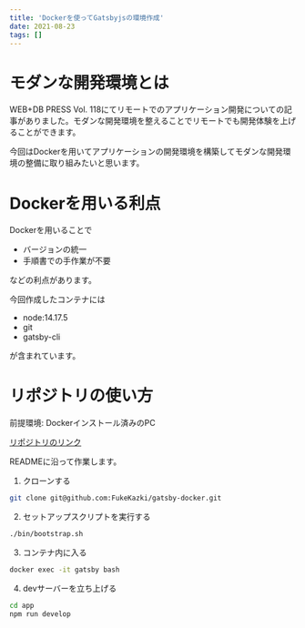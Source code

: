 ```yaml
---
title: 'Dockerを使ってGatsbyjsの環境作成'
date: 2021-08-23
tags: []
---
```


# モダンな開発環境とは

WEB+DB PRESS Vol. 118にてリモートでのアプリケーション開発についての記事がありました。モダンな開発環境を整えることでリモートでも開発体験を上げることができます。

今回はDockerを用いてアプリケーションの開発環境を構築してモダンな開発環境の整備に取り組みたいと思います。

# Dockerを用いる利点

Dockerを用いることで

-   バージョンの統一
-   手順書での手作業が不要

などの利点があります。

今回作成したコンテナには

-   node:14.17.5
-   git
-   gatsby-cli

が含まれています。

# リポジトリの使い方

前提環境: Dockerインストール済みのPC

[リポジトリのリンク](https://github.com/FukeKazki/gatsby-docker)

READMEに沿って作業します。

1.   クローンする

```bash
git clone git@github.com:FukeKazki/gatsby-docker.git
```

2.   セットアップスクリプトを実行する

```bash
./bin/bootstrap.sh
```

3.   コンテナ内に入る

```bash
docker exec -it gatsby bash
```

4.   devサーバーを立ち上げる

```bash
cd app
npm run develop
```


